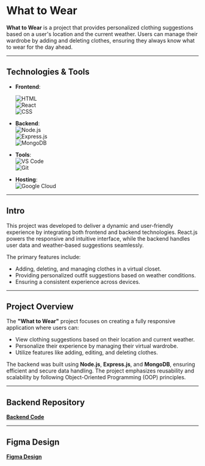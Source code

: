 # What to Wear  

**What to Wear** is a project that provides personalized clothing suggestions based on a user's location and the current weather. Users can manage their wardrobe by adding and deleting clothes, ensuring they always know what to wear for the day ahead.  

---

## Technologies & Tools  

- **Frontend**:
  
  ![HTML](https://img.shields.io/badge/HTML5-E34F26?style=for-the-badge&logo=html5&logoColor=white)  
  ![React](https://img.shields.io/badge/React-20232A?style=for-the-badge&logo=react&logoColor=61DAFB)  
  ![CSS](https://img.shields.io/badge/CSS-1572B6?style=for-the-badge&logo=css3&logoColor=white)  

- **Backend**:  
  ![Node.js](https://img.shields.io/badge/Node.js-43853D?style=for-the-badge&logo=node.js&logoColor=white)  
  ![Express.js](https://img.shields.io/badge/Express.js-000000?style=for-the-badge&logo=express&logoColor=white)  
  ![MongoDB](https://img.shields.io/badge/MongoDB-4EA94B?style=for-the-badge&logo=mongodb&logoColor=white)  

- **Tools**:  
  ![VS Code](https://img.shields.io/badge/Visual_Studio_Code-0078D4?style=for-the-badge&logo=visual%20studio%20code&logoColor=white)  
  ![Git](https://img.shields.io/badge/Git-F05032?style=for-the-badge&logo=git&logoColor=white)

 - **Hosting**:  
   ![Google Cloud](https://img.shields.io/badge/-Google%20Cloud-4285F4?style=flat-square&logo=google-cloud&logoColor=white)

---

## Intro  

This project was developed to deliver a dynamic and user-friendly experience by integrating both frontend and backend technologies. React.js powers the responsive and intuitive interface, while the backend handles user data and weather-based suggestions seamlessly.  

The primary features include:  
- Adding, deleting, and managing clothes in a virtual closet.  
- Providing personalized outfit suggestions based on weather conditions.  
- Ensuring a consistent experience across devices.  

---

## Project Overview  

The **"What to Wear"** project focuses on creating a fully responsive application where users can:  
- View clothing suggestions based on their location and current weather.  
- Personalize their experience by managing their virtual wardrobe.  
- Utilize features like adding, editing, and deleting clothes.  

The backend was built using **Node.js**, **Express.js**, and **MongoDB**, ensuring efficient and secure data handling. The project emphasizes reusability and scalability by following Object-Oriented Programming (OOP) principles.  

---

## Backend Repository  

[**Backend Code**](https://github.com/onurerdinc/se_project_express)  

---

## Figma Design  

[**Figma Design**](https://www.figma.com/design/bfVOvqlLmoKZ5lpro8WWBe/Sprint-14_-WTWR?node-id=1-1639&node-type=frame&t=w48yfUUFu0yU7gQf-0)  



